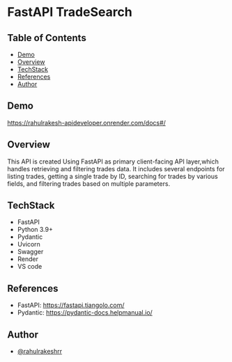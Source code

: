 
# FastAPI TradeSearch



## Table of Contents

- [Demo](#demo)
- [Overview](#overview)
- [TechStack](#techstack)
- [References](#references)
- [Author](#author)

## Demo

https://rahulrakesh-apideveloper.onrender.com/docs#/

## Overview 
This API is created Using FastAPI as primary client-facing API layer,which handles retrieving and filtering trades data. It includes several endpoints for listing trades, getting a single trade by ID, searching for trades by various fields, and filtering trades based on multiple parameters.


## TechStack
- FastAPI
- Python 3.9+
- Pydantic
- Uvicorn
- Swagger
- Render
- VS code


## References

- FastAPI: https://fastapi.tiangolo.com/
- Pydantic: https://pydantic-docs.helpmanual.io/


## Author

- [@rahulrakeshrr](https://github.com/rahulrakeshrr)

